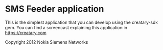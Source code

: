 SMS Feeder application
=======================
This is the simplest application that you can develop using the 
creatary-sdk gem.
You can find a screencast explaining this application in 
<https://creatary.com>

Copyright 2012 Nokia Siemens Networks 
